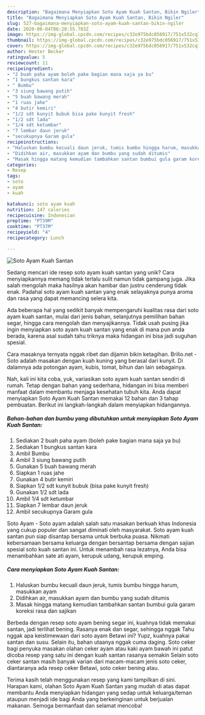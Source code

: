 ```yaml
---
description: "Bagaimana Menyiapkan Soto Ayam Kuah Santan, Bikin Ngiler"
title: "Bagaimana Menyiapkan Soto Ayam Kuah Santan, Bikin Ngiler"
slug: 527-bagaimana-menyiapkan-soto-ayam-kuah-santan-bikin-ngiler
date: 2020-06-04T06:28:55.783Z
image: https://img-global.cpcdn.com/recipes/c32e975bdc056917/751x532cq70/soto-ayam-kuah-santan-foto-resep-utama.jpg
thumbnail: https://img-global.cpcdn.com/recipes/c32e975bdc056917/751x532cq70/soto-ayam-kuah-santan-foto-resep-utama.jpg
cover: https://img-global.cpcdn.com/recipes/c32e975bdc056917/751x532cq70/soto-ayam-kuah-santan-foto-resep-utama.jpg
author: Hester Becker
ratingvalue: 5
reviewcount: 11
recipeingredient:
- "2 buah paha ayam boleh pake bagian mana saja ya bu"
- "1 bungkus santan kara"
- " Bumbu"
- "3 siung bawang putih"
- "5 buah bawang merah"
- "1 ruas jahe"
- "4 butir kemiri"
- "1/2 sdt kunyit bubuk bisa pake kunyit fresh"
- "1/2 sdt lada"
- "1/4 sdt ketumbar"
- "7 lembar daun jeruk"
- "secukupnya Garam gula"
recipeinstructions:
- "Haluskan bumbu kecuali daun jeruk, tumis bumbu hingga harum, masukkan ayam"
- "Didihkan air, masukkan ayam dan bumbu yang sudah ditumis"
- "Masak hingga matang kemudian tambahkan santan bumbui gula garam koreksi rasa dan sajikan"
categories:
- Resep
tags:
- soto
- ayam
- kuah

katakunci: soto ayam kuah 
nutrition: 147 calories
recipecuisine: Indonesian
preptime: "PT39M"
cooktime: "PT37M"
recipeyield: "4"
recipecategory: Lunch

---
```



![Soto Ayam Kuah Santan](https://img-global.cpcdn.com/recipes/c32e975bdc056917/751x532cq70/soto-ayam-kuah-santan-foto-resep-utama.jpg)

Sedang mencari ide resep soto ayam kuah santan yang unik? Cara menyiapkannya memang tidak terlalu sulit namun tidak gampang juga. Jika salah mengolah maka hasilnya akan hambar dan justru cenderung tidak enak. Padahal soto ayam kuah santan yang enak selayaknya punya aroma dan rasa yang dapat memancing selera kita.

Ada beberapa hal yang sedikit banyak mempengaruhi kualitas rasa dari soto ayam kuah santan, mulai dari jenis bahan, selanjutnya pemilihan bahan segar, hingga cara mengolah dan menyajikannya. Tidak usah pusing jika ingin menyiapkan soto ayam kuah santan yang enak di mana pun anda berada, karena asal sudah tahu triknya maka hidangan ini bisa jadi suguhan spesial.

Cara masaknya ternyata nggak ribet dan dijamin bikin ketagihan. Brilio.net - Soto adalah masakan dengan kuah kuning yang berasal dari kunyit. Di dalamnya ada potongan ayam, kubis, tomat, bihun dan lain sebagainya.


Nah, kali ini kita coba, yuk, variasikan soto ayam kuah santan sendiri di rumah. Tetap dengan bahan yang sederhana, hidangan ini bisa memberi manfaat dalam membantu menjaga kesehatan tubuh kita. Anda dapat menyiapkan Soto Ayam Kuah Santan memakai 12 bahan dan 3 tahap pembuatan. Berikut ini langkah-langkah dalam menyiapkan hidangannya.

<!--inarticleads1-->

##### Bahan-bahan dan bumbu yang dibutuhkan untuk menyiapkan Soto Ayam Kuah Santan:

1. Sediakan 2 buah paha ayam (boleh pake bagian mana saja ya bu)
1. Sediakan 1 bungkus santan kara
1. Ambil  Bumbu
1. Ambil 3 siung bawang putih
1. Gunakan 5 buah bawang merah
1. Siapkan 1 ruas jahe
1. Gunakan 4 butir kemiri
1. Siapkan 1/2 sdt kunyit bubuk (bisa pake kunyit fresh)
1. Gunakan 1/2 sdt lada
1. Ambil 1/4 sdt ketumbar
1. Siapkan 7 lembar daun jeruk
1. Ambil secukupnya Garam gula


Soto Ayam - Soto ayam adalah salah satu masakan berkuah khas Indonesia yang cukup populer dan sangat diminati oleh masyarakat. Soto ayam kuah santan pun siap disantap bersama untuk berbuka puasa. Nikmati kebersamaan bersama keluarga dengan bersantap bersama dengan sajian spesial soto kuah santan ini. Untuk menambah rasa lezatnya, Anda bisa menambahkan sate ati ayam, kerupuk udang, kerupuk emping. 

<!--inarticleads2-->

##### Cara menyiapkan Soto Ayam Kuah Santan:

1. Haluskan bumbu kecuali daun jeruk, tumis bumbu hingga harum, masukkan ayam
1. Didihkan air, masukkan ayam dan bumbu yang sudah ditumis
1. Masak hingga matang kemudian tambahkan santan bumbui gula garam koreksi rasa dan sajikan


Berbeda dengan resep soto ayam bening segar ini, kuahnya tidak memakai santan, jadi terlihat bening. Rasanya enak dan segar, sehingga nggak Tahu nggak apa keistimewaan dari soto ayam Betawi ini? Yupz, kuahnya pakai santan dan susu. Selain itu, bahan utaanya nggak cuma daging. Soto ceker bagi penyuka masakan olahan ceker ayam atau kaki ayam bawah ini patut dicoba resep yang satu ini dengan kuah santan rasanya semakin Selain soto ceker santan masih banyak varian dari macam-macam jenis soto ceker, diantaranya ada resep ceker Betawi, soto ceker bening atau. 

Terima kasih telah menggunakan resep yang kami tampilkan di sini. Harapan kami, olahan Soto Ayam Kuah Santan yang mudah di atas dapat membantu Anda menyiapkan hidangan yang sedap untuk keluarga/teman ataupun menjadi ide bagi Anda yang berkeinginan untuk berjualan makanan. Semoga bermanfaat dan selamat mencoba!
